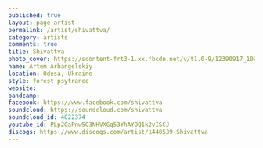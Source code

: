 ```yaml
---
published: true
layout: page-artist
permalink: /artist/shivattva/
category: artists
comments: true
title: Shivattva
photo_cover: https://scontent-frt3-1.xx.fbcdn.net/v/t1.0-9/12390917_1094695183909105_4233345323556473595_n.jpg?oh=cc8f98ca070ca7900cf4f8af9722a09a&oe=59DFC0CE
name: Artem Arhangelskiy
location: Odesa, Ukraine
style: forest psytrance
website: 
bandcamp: 
facebook: https://www.facebook.com/shivattva
soundcloud: https://soundcloud.com/shivattva
soundcloud_id: 4022374
youtube_id: PLp2GaPnw5O3NHVXGq53YhAYOQ1k2vISCJ
discogs: https://www.discogs.com/artist/1448539-Shivattva
---
```

